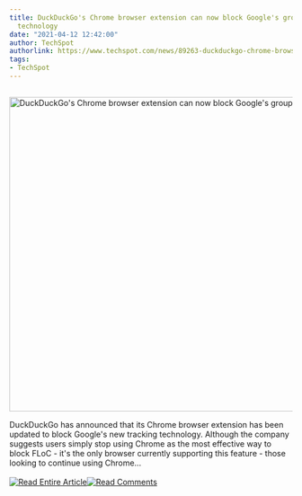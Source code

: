 ```yaml
---
title: DuckDuckGo's Chrome browser extension can now block Google's group-based tracking
  technology
date: "2021-04-12 12:42:00"
author: TechSpot
authorlink: https://www.techspot.com/news/89263-duckduckgo-chrome-browser-extension-can-now-block-google.html
tags:
- TechSpot
---
```

<a href="https://www.techspot.com/news/89263-duckduckgo-chrome-browser-extension-can-now-block-google.html" target="_blank"><img src="https://static.techspot.com/images2/news/ts3_thumbs/2021/04/2021-04-12-ts3_thumbs-42e.jpg" width="800" height="560" style="padding: 15px 0" title="DuckDuckGo's Chrome browser extension can now block Google's group-based tracking technology" /></a><br />DuckDuckGo has announced that its Chrome browser extension has been updated to block Google's new tracking technology. Although the company suggests users simply stop using Chrome as the most effective way to block FLoC - it's the only browser currently supporting this feature - those looking to continue using Chrome...<br /><br /><a href="https://www.techspot.com/news/89263-duckduckgo-chrome-browser-extension-can-now-block-google.html"><img src="https://static.techspot.com/images/rss/rss_buttons_01.png" border="0" alt="Read Entire Article" /></a><a href="https://www.techspot.com/news/89263-duckduckgo-chrome-browser-extension-can-now-block-google.html#comments"><img src="https://static.techspot.com/images/rss/rss_buttons_02.png" border="0" alt="Read Comments" /></a><br /><br />